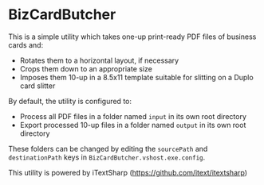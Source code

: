 # BizCardButcher

This is a simple utility which takes one-up print-ready PDF files of business cards and:
* Rotates them to a horizontal layout, if necessary
* Crops them down to an appropriate size
* Imposes them 10-up in a 8.5x11 template suitable for slitting on a Duplo card slitter

By default, the utility is configured to:
* Process all PDF files in a folder named `input` in its own root directory
* Export processed 10-up files in a folder named `output` in its own root directory

These folders can be changed by editing the `sourcePath` and `destinationPath` keys in `BizCardButcher.vshost.exe.config`.

This utility is powered by iTextSharp (https://github.com/itext/itextsharp)
